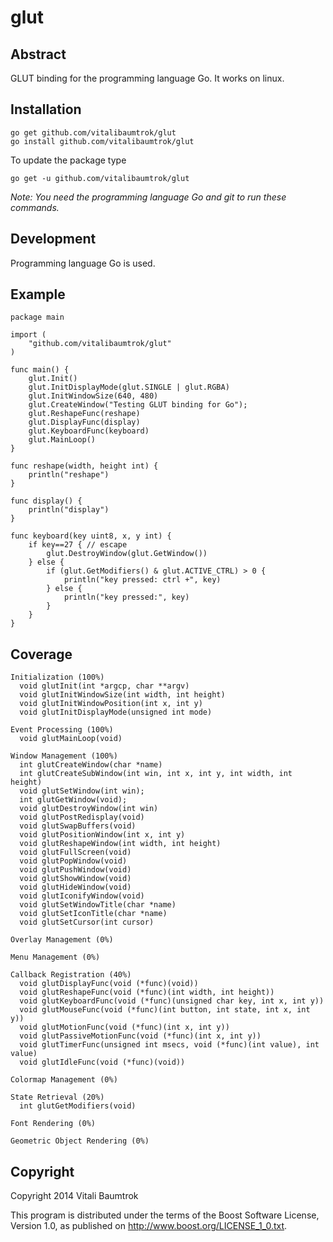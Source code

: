 # glut

## Abstract
GLUT binding for the programming language Go. It works on linux.

## Installation

	go get github.com/vitalibaumtrok/glut
	go install github.com/vitalibaumtrok/glut

To update the package type

	go get -u github.com/vitalibaumtrok/glut

_Note: You need the programming language Go and git to run these commands._

## Development
Programming language Go is used.

## Example
	package main

	import (
		"github.com/vitalibaumtrok/glut"
	)

	func main() {
		glut.Init()
		glut.InitDisplayMode(glut.SINGLE | glut.RGBA)
		glut.InitWindowSize(640, 480)
		glut.CreateWindow("Testing GLUT binding for Go");
		glut.ReshapeFunc(reshape)
		glut.DisplayFunc(display)
		glut.KeyboardFunc(keyboard)
		glut.MainLoop()
	}

	func reshape(width, height int) {
		println("reshape")
	}

	func display() {
		println("display")
	}

	func keyboard(key uint8, x, y int) {
		if key==27 { // escape
			glut.DestroyWindow(glut.GetWindow())
		} else {
			if (glut.GetModifiers() & glut.ACTIVE_CTRL) > 0 {
				println("key pressed: ctrl +", key)
			} else {
				println("key pressed:", key)
			}
		}
	}

## Coverage

	Initialization (100%)
	  void glutInit(int *argcp, char **argv)
	  void glutInitWindowSize(int width, int height)
	  void glutInitWindowPosition(int x, int y)
	  void glutInitDisplayMode(unsigned int mode)

	Event Processing (100%)
	  void glutMainLoop(void)

	Window Management (100%)
	  int glutCreateWindow(char *name)
	  int glutCreateSubWindow(int win, int x, int y, int width, int height)
	  void glutSetWindow(int win);
	  int glutGetWindow(void);
	  void glutDestroyWindow(int win)
	  void glutPostRedisplay(void)
	  void glutSwapBuffers(void)
	  void glutPositionWindow(int x, int y)
	  void glutReshapeWindow(int width, int height)
	  void glutFullScreen(void)
	  void glutPopWindow(void)
	  void glutPushWindow(void)
	  void glutShowWindow(void)
	  void glutHideWindow(void)
	  void glutIconifyWindow(void)
	  void glutSetWindowTitle(char *name)
	  void glutSetIconTitle(char *name)
	  void glutSetCursor(int cursor)

	Overlay Management (0%)

	Menu Management (0%)

	Callback Registration (40%)
	  void glutDisplayFunc(void (*func)(void))
	  void glutReshapeFunc(void (*func)(int width, int height))
	  void glutKeyboardFunc(void (*func)(unsigned char key, int x, int y))
	  void glutMouseFunc(void (*func)(int button, int state, int x, int y))
	  void glutMotionFunc(void (*func)(int x, int y))
	  void glutPassiveMotionFunc(void (*func)(int x, int y))
	  void glutTimerFunc(unsigned int msecs, void (*func)(int value), int value)
	  void glutIdleFunc(void (*func)(void))

	Colormap Management (0%)

	State Retrieval (20%)
	  int glutGetModifiers(void)

	Font Rendering (0%)

	Geometric Object Rendering (0%)

## Copyright
Copyright 2014 Vitali Baumtrok

This program is distributed under the terms of the Boost Software License,
Version 1.0, as published on <http://www.boost.org/LICENSE_1_0.txt>.
